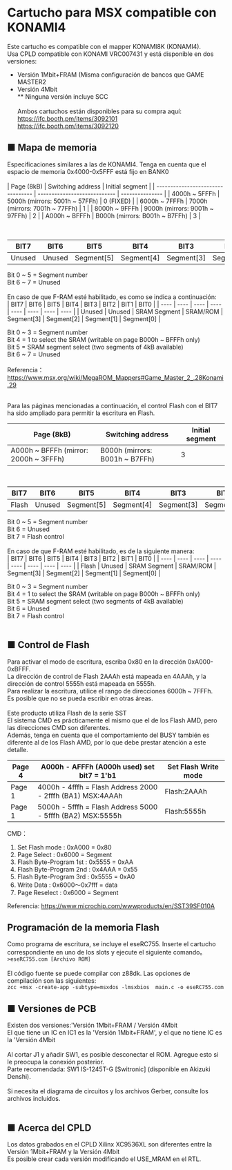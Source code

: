 # Cartucho para MSX compatible con KONAMI4
Este cartucho es compatible con el mapper KONAMI8K (KONAMI4).<BR>
Usa CPLD compatible con KONAMI VRC007431 y está disponible en dos versiones:<BR>
- Versión 1Mbit+FRAM (Misma configuración de bancos que GAME MASTER2<BR>
- Versión 4Mbit<BR>
** Ninguna versión incluye SCC<BR><BR>
Ambos cartuchos están disponibles para su compra aquí:<BR>
https://ifc.booth.pm/items/3092101<BR> 
https://ifc.booth.pm/items/3092120<BR>

## ■ Mapa de memoria

Especificaciones similares a las de KONAMI4. Tenga en cuenta que el espacio de memoria 0x4000-0x5FFF está fijo en BANK0<BR>
<BR>
| Page (8kB)                        | Switching address            | Initial segment | 
| --------------------------------- | ---------------------------- | --------------- | 
| 4000h ~ 5FFFh  | 5000h (mirrors: 5001h ~ 57FFh) | 0  (FIXED)      | 
| 6000h ~ 7FFFh  | 7000h (mirrors: 7001h ~ 77FFh) | 1               | 
| 8000h ~ 9FFFh  | 9000h (mirrors: 9001h ~ 97FFh) | 2               | 
| A000h ~ BFFFh  | B000h (mirrors: B001h ~ B7FFh) | 3               |

<BR>

| BIT7 | BIT6 | BIT5 | BIT4 | BIT3 | BIT2 | BIT1 | BIT0 |
| ---- | ---- | ---- | ---- | ---- | ---- | ---- | ---- |
| Unused | Unused | Segment[5] | Segment[4] | Segment[3] | Segment[2] | Segment[1] | Segment[0] |

Bit 0 ~ 5 = Segment number <BR>
Bit 6 ~ 7 = Unused <BR>
<BR>
En caso de que F-RAM esté habilitado, es como se indica a continuación:<BR>
| BIT7 | BIT6 | BIT5 | BIT4 | BIT3 | BIT2 | BIT1 | BIT0 |
| ---- | ---- | ---- | ---- | ---- | ---- | ---- | ---- |
| Unused | Unused | SRAM Segment | SRAM/ROM | Segment[3] | Segment[2] | Segment[1] | Segment[0] |

Bit 0 ~ 3 = Segment number <BR>
Bit 4 = 1 to select the SRAM (writable on page B000h ~ BFFFh only) <BR>
Bit 5 = SRAM segment select (two segments of 4kB available) <BR>
Bit 6 ~ 7 = Unused <BR>
<BR>
Referencia：
https://www.msx.org/wiki/MegaROM_Mappers#Game_Master_2_.28Konami.29


<BR>
Para las páginas mencionadas a continuación, el control Flash con el BIT7 ha sido ampliado para permitir la escritura en Flash.<BR>
  
| Page (8kB)                        | Switching address            | Initial segment | 
| --------------------------------- | ---------------------------- | --------------- | 
| A000h ~ BFFFh (mirror: 2000h ~ 3FFFh) | B000h (mirrors: B001h ~ B7FFh) | 3               |

<BR>
  
| BIT7 | BIT6 | BIT5 | BIT4 | BIT3 | BIT2 | BIT1 | BIT0 |
| ---- | ---- | ---- | ---- | ---- | ---- | ---- | ---- |
| Flash | Unused | Segment[5] | Segment[4] | Segment[3] | Segment[2] | Segment[1] | Segment[0] |

Bit 0 ~ 5 = Segment number <BR>
Bit 6 = Unused <BR>
Bit 7 = Flash control<BR>
<BR>
En caso de que F-RAM esté habilitado, es de la siguiente manera:<BR>
| BIT7 | BIT6 | BIT5 | BIT4 | BIT3 | BIT2 | BIT1 | BIT0 |
| ---- | ---- | ---- | ---- | ---- | ---- | ---- | ---- |
| Flash | Unused | SRAM Segment | SRAM/ROM | Segment[3] | Segment[2] | Segment[1] | Segment[0] |

Bit 0 ~ 3 = Segment number <BR>
Bit 4 = 1 to select the SRAM (writable on page B000h ~ BFFFh only) <BR>
Bit 5 = SRAM segment select (two segments of 4kB available) <BR>
Bit 6 = Unused <BR>
Bit 7 = Flash control<BR>
<BR>
## ■ Control de Flash
Para activar el modo de escritura, escriba 0x80 en la dirección 0xA000-0xBFFF.<BR>
La dirección de control de Flash 2AAAh está mapeada en 4AAAh, y la dirección de control 5555h está mapeada en 5555h.<BR>
Para realizar la escritura, utilice el rango de direcciones 6000h ~ 7FFFh.<BR>
Es posible que no se pueda escribir en otras áreas.<BR>
<BR>
Este producto utiliza Flash de la serie SST<BR>
El sistema CMD es prácticamente el mismo que el de los Flash AMD, pero las direcciones CMD son diferentes.<BR>
Además, tenga en cuenta que el comportamiento del BUSY también es diferente al de los Flash AMD, por lo que debe prestar atención a este detalle.<BR>
  
 | Page 4 | A000h - AFFFh (A000h used) set bit7 = 1'b1  |  Set Flash Write mode | 
 | ------ | ------------------------------------------- | ------------------ | 
 | Page 1 | 4000h - 4fffh = Flash Address 2000 - 2fffh (BA1) MSX:4AAAh  |  Flash:2AAAh |
 | Page 1 | 5000h - 5fffh = Flash Address 5000 - 5fffh (BA2) MSX:5555h  |  Flash:5555h |

CMD：
1. Set Flash mode         : 0xA000 = 0x80
1. Page Select            : 0x6000 = Segment
1. Flash Byte-Program 1st : 0x5555 = 0xAA
1. Flash Byte-Program 2nd : 0x4AAA = 0x55
1. Flash Byte-Program 3rd : 0x5555 = 0xA0
1. Write Data             : 0x6000～0x7fff = data
1. Page Reselect          : 0x6000 = Segment

Referencia:
https://www.microchip.com/wwwproducts/en/SST39SF010A
<BR>

## Programación de la memoria Flash
Como programa de escritura, se incluye el eseRC755. Inserte el cartucho correspondiente en uno de los slots y ejecute el siguiente comando。<BR>
`>eseRC755.com [Archivo ROM]`<BR>
<BR>
El código fuente se puede compilar con z88dk. Las opciones de compilación son las siguientes:<BR>
`zcc +msx -create-app -subtype=msxdos -lmsxbios  main.c -o eseRC755.com`<BR>

  
## ■ Versiones de PCB
Existen dos versiones:'Versión 1Mbit+FRAM / Versión 4Mbit<BR>
El que tiene un IC en IC1 es la 'Versión 1Mbit+FRAM', y el que no tiene IC es la 'Versión 4Mbit<BR>
<BR>
Al cortar J1 y añadir SW1, es posible desconectar el ROM. Agregue esto si le preocupa la conexión posterior.<BR>
Parte recomendada: SW1 IS-1245T-G [Switronic] (disponible en Akizuki Denshi).<BR>
<BR>
Si necesita el diagrama de circuitos y los archivos Gerber, consulte los archivos incluidos.<BR>
<BR>
## ■ Acerca del CPLD
Los datos grabados en el CPLD Xilinx XC9536XL son diferentes entre la Versión 1Mbit+FRAM y la Versión 4Mbit<BR>
Es posible crear cada versión modificando el USE_MRAM en el RTL.<BR>
<BR>

